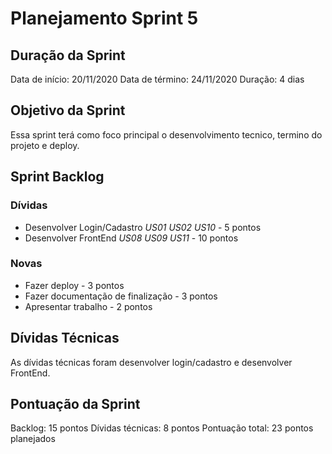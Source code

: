 # Planejamento Sprint 5
## Duração da Sprint
Data de início: 20/11/2020
Data de término: 24/11/2020
Duração: 4 dias

## Objetivo da Sprint
Essa sprint terá como foco principal o desenvolvimento tecnico, termino do projeto e deploy.

## Sprint Backlog

### Dívidas
- Desenvolver Login/Cadastro _US01_ _US02_ _US10_ - 5 pontos
- Desenvolver FrontEnd _US08_ _US09_ _US11_  - 10 pontos

### Novas
- Fazer deploy - 3 pontos
- Fazer documentação de finalização - 3 pontos
- Apresentar trabalho - 2 pontos

## Dívidas Técnicas
As dívidas técnicas foram desenvolver login/cadastro e desenvolver FrontEnd.

## Pontuação da Sprint
Backlog: 15 pontos
Dívidas técnicas: 8 pontos
Pontuação total: 23 pontos planejados